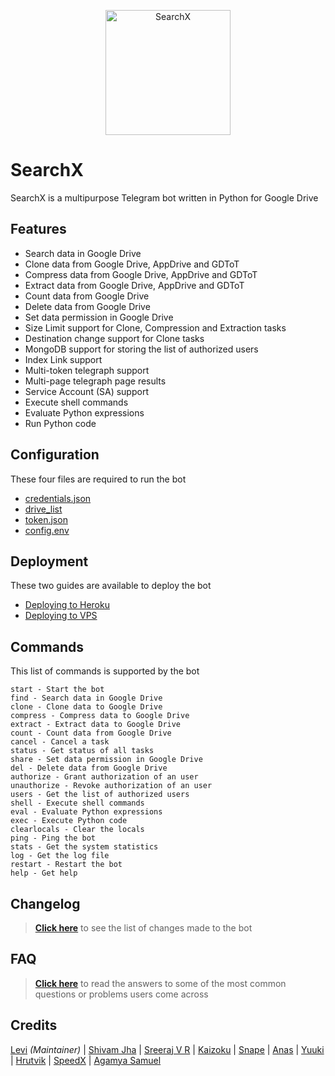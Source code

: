 <p align="center">
    <a href="https://github.com/l3v11/SearchX">
        <img width="200" src="https://cdn.dribbble.com/users/1501052/screenshots/5468049/searching_tickets.gif" alt="SearchX">
    </a>
</p>


<p align="center">

# SearchX

SearchX is a multipurpose Telegram bot written in Python for Google Drive

</p>


## Features

- Search data in Google Drive
- Clone data from Google Drive, AppDrive and GDToT
- Compress data from Google Drive, AppDrive and GDToT
- Extract data from Google Drive, AppDrive and GDToT
- Count data from Google Drive
- Delete data from Google Drive
- Set data permission in Google Drive
- Size Limit support for Clone, Compression and Extraction tasks
- Destination change support for Clone tasks
- MongoDB support for storing the list of authorized users
- Index Link support
- Multi-token telegraph support
- Multi-page telegraph page results
- Service Account (SA) support
- Execute shell commands
- Evaluate Python expressions
- Run Python code

## Configuration

These four files are required to run the bot
- [credentials.json](https://github.com/l3v11/SearchX/wiki/Getting-the-Configuration-Files#getting-the-credentialsjson-file)
- [drive_list](https://github.com/l3v11/SearchX/wiki/Getting-the-Configuration-Files#getting-the-drive_list-file)
- [token.json](https://github.com/l3v11/SearchX/wiki/Getting-the-Configuration-Files#getting-the-tokenjson-file)
- [config.env](https://github.com/l3v11/SearchX/wiki/Getting-the-Configuration-Files#setting-up-the-configenv-file)

## Deployment

These two guides are available to deploy the bot
- [Deploying to Heroku](https://github.com/l3v11/SearchX/wiki/Deploying-to-Heroku)
- [Deploying to VPS](https://github.com/l3v11/SearchX/wiki/Deploying-to-VPS)

## Commands

This list of commands is supported by the bot
```
start - Start the bot
find - Search data in Google Drive
clone - Clone data to Google Drive
compress - Compress data to Google Drive
extract - Extract data to Google Drive
count - Count data from Google Drive
cancel - Cancel a task
status - Get status of all tasks
share - Set data permission in Google Drive
del - Delete data from Google Drive
authorize - Grant authorization of an user
unauthorize - Revoke authorization of an user
users - Get the list of authorized users
shell - Execute shell commands
eval - Evaluate Python expressions
exec - Execute Python code
clearlocals - Clear the locals
ping - Ping the bot
stats - Get the system statistics
log - Get the log file
restart - Restart the bot
help - Get help
```

## Changelog

> [**Click here**](https://github.com/l3v11/SearchX/wiki/Changelog) to see the list of changes made to the bot

## FAQ

> [**Click here**](https://github.com/l3v11/SearchX/wiki/Frequently-Asked-Questions) to read the answers to 
some of the most common questions or problems users come across

## Credits

[Levi](https://github.com/l3v11) *(Maintainer)* |
[Shivam Jha](https://github.com/lzzy12) |
[Sreeraj V R](https://github.com/SVR666) |
[Kaizoku](https://github.com/animekaizoku) |
[Snape](https://github.com/snape541) |
[Anas](https://github.com/anasty17) |
[Yuuki](https://github.com/xcscxr) |
[Hrutvik](https://github.com/hsj51) |
[SpeedX](https://github.com/SpeedyIndeedy) |
[Agamya Samuel](https://github.com/agamya-samuel)
